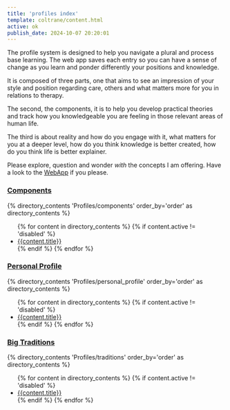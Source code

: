 ```yaml
---
title: 'profiles index'
template: coltrane/content.html
active: ok
publish_date: 2024-10-07 20:20:01
---
```

The profile system is designed to help you navigate a plural and process base learning. The web app saves each entry so you can have a sense of change as you learn and ponder differently your positions and knowledge.

It is composed of three parts, one that aims to see an impression of your style and position regarding care, others and what matters more for you in relations to therapy.

The second, the components, it is to help you develop practical theories and track how you knowledgeable you are feeling in those relevant areas of human life.

The third is about reality and how do you engage with it, what matters for you at a deeper level, how do you think knowledge is better created, how do you think life is better explainer.

Please explore, question and wonder *with* the concepts I am offering. Have a look to the [WebApp](https://crea-therapy.com/) if you please.


<h3><a href="/Profiles/components/">Components</a></h3>
{% directory_contents 'Profiles/components' order_by='order' as directory_contents %}
<ul>
{% for content in  directory_contents %}
    {% if content.active != 'disabled' %}
    <li><a href="/{{content.slug}}/"
    >{{content.title}}
    </a></li>
    {% endif %}
    {% endfor %}
</ul>

<h3><a href="/Profiles/personal_profile/">Personal Profile</a></h3>
{% directory_contents 'Profiles/personal_profile' order_by='order' as directory_contents %}
<ul>
{% for content in  directory_contents %}
    {% if content.active != 'disabled' %}
    <li><a href="/{{content.slug}}/"
    >{{content.title}}
    </a></li>
    {% endif %}
    {% endfor %}
</ul>

<h3><a href="/Profiles/traditions/">Big Traditions</a></h3>
{% directory_contents 'Profiles/traditions' order_by='order' as directory_contents %}
<ul>
{% for content in  directory_contents %}
    {% if content.active != 'disabled' %}
    <li><a href="/{{content.slug}}/"
    >{{content.title}}
    </a></li>
    {% endif %}
    {% endfor %}
</ul>
